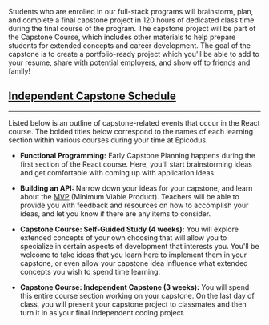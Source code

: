 Students who are enrolled in our full-stack programs will brainstorm, plan, and complete a final capstone project in 120 hours of dedicated class time during the final course of the program. The capstone project will be part of the Capstone Course, which includes other materials to help prepare students for extended concepts and career development. The goal of the capstone is to create a portfolio-ready project which you'll be able to add to your resume, share with potential employers, and show off to friends and family!

## [Independent Capstone Schedule](#independent-capstone-schedule)

---

Listed below is an outline of capstone-related events that occur in the React course. The bolded titles below correspond to the names of each learning section within various courses during your time at Epicodus.

* **Functional Programming:** Early Capstone Planning happens during the first section of the React course. Here, you'll start brainstorming ideas and get comfortable with coming up with application ideas.

* **Building an API:** Narrow down your ideas for your capstone, and learn about the [MVP](https://full-time.learnhowtoprogram.com/react/functional-programming-with-javascript/capstone-planning-the-minimum-viable-product) (Minimum Viable Product). Teachers will be able to provide you with feedback and resources on how to accomplish your ideas, and let you know if there are any items to consider.

* **Capstone Course: Self-Guided Study (4 weeks):** You will explore extended concepts of your own choosing that will allow you to specialize in certain aspects of development that interests you. You'll be welcome to take ideas that you learn here to implement them in your capstone, or even allow your capstone idea influence what extended concepts you wish to spend time learning.

* **Capstone Course: Independent Capstone (3 weeks):** You will spend this entire course section working on your capstone. On the last day of class, you will present your capstone project to classmates and then turn it in as your final independent coding project.
